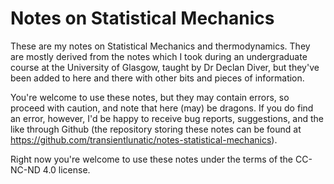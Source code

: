 # Notes on Statistical Mechanics

These are my notes on Statistical Mechanics and thermodynamics. They
are mostly derived from the notes which I took during an undergraduate
course at the University of Glasgow, taught by Dr Declan Diver, but
they've been added to here and there with other bits and pieces of
information.

You're welcome to use these notes, but they may contain errors, so
proceed with caution, and note that here (may) be dragons. If you do
find an error, however, I'd be happy to receive bug reports,
suggestions, and the like through Github (the repository storing these
notes can be found at
https://github.com/transientlunatic/notes-statistical-mechanics). 

Right now you're welcome to use these notes under the terms of the
CC-NC-ND 4.0 license.
